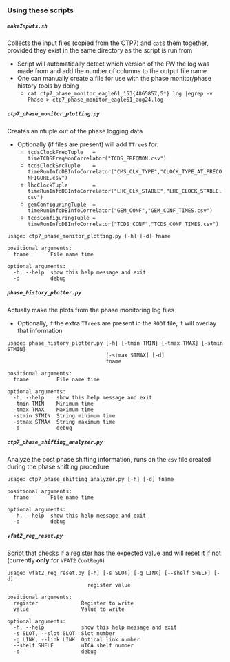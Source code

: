 ### Using these scripts

##### `makeInputs.sh`
Collects the input files (copied from the CTP7) and `cat`s them together, provided they exist in the same directory as the script is run from
* Script will automatically detect which version of the FW the log was made from and add the number of columns to the output file name
* One can manually create a file for use with the phase monitor/phase history tools by doing
  * `cat ctp7_phase_monitor_eagle61_153{4865857,5*}.log |egrep -v Phase > ctp7_phase_monitor_eagle61_aug24.log`

##### `ctp7_phase_monitor_plotting.py`
Creates an ntuple out of the phase logging data
* Optionally (if files are present) will add `TTree`s for:
  * `tcdsClockFreqTuple   = timeTCDSFreqMonCorrelator("TCDS_FREQMON.csv")`
  * `tcdsClockSrcTuple    = timeRunInfoDBInfoCorrelator("CMS_CLK_TYPE","CLOCK_TYPE_AT_PRECONFIGURE.csv")`
  * `lhcClockTuple        = timeRunInfoDBInfoCorrelator("LHC_CLK_STABLE","LHC_CLOCK_STABLE.csv")`
  * `gemConfiguringTuple  = timeRunInfoDBInfoCorrelator("GEM_CONF","GEM_CONF_TIMES.csv")`
  * `tcdsConfiguringTuple = timeRunInfoDBInfoCorrelator("TCDS_CONF","TCDS_CONF_TIMES.csv")`
                      
```
usage: ctp7_phase_monitor_plotting.py [-h] [-d] fname

positional arguments:
  fname       File name time
  
optional arguments:
  -h, --help  show this help message and exit
  -d          debug
```

##### `phase_history_plotter.py`
Actually make the plots from the phase monitoring log files
* Optionally, if the extra `TTree`s are present in the `ROOT` file, it will overlay that information

```
usage: phase_history_plotter.py [-h] [-tmin TMIN] [-tmax TMAX] [-stmin STMIN]
                                [-stmax STMAX] [-d]
                                fname
                                                                      
positional arguments:
  fname         File name time

optional arguments:
  -h, --help    show this help message and exit
  -tmin TMIN    Minimum time
  -tmax TMAX    Maximum time
  -stmin STMIN  String minimum time
  -stmax STMAX  String maximum time
  -d            debug
```


##### `ctp7_phase_shifting_analyzer.py`
Analyze the post phase shifting information, runs on the `csv` file created during the phase shifting procedure

```
usage: ctp7_phase_shifting_analyzer.py [-h] [-d] fname

positional arguments:
  fname       File name time
  
optional arguments:
  -h, --help  show this help message and exit
  -d          debug
```

##### `vfat2_reg_reset.py`
Script that checks if a register has the expected value and will reset it if not (currently **only** for `VFAT2` `ContReg0`)

```
usage: vfat2_reg_reset.py [-h] [-s SLOT] [-g LINK] [--shelf SHELF] [-d]
                          register value
                          
positional arguments:
  register              Register to write
  value                 Value to write
                              
optional arguments:
  -h, --help            show this help message and exit
  -s SLOT, --slot SLOT  Slot number
  -g LINK, --link LINK  Optical link number
  --shelf SHELF         uTCA shelf number
  -d                    debug
```
